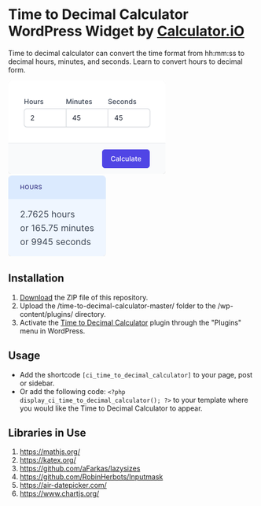 # Time to Decimal Calculator WordPress Widget by [Calculator.iO](https://www.calculator.io/ "Calculator.iO Homepage")

Time to decimal calculator can convert the time format from hh:mm:ss to decimal hours, minutes, and seconds. Learn to convert hours to decimal form.

![Time to Decimal Calculator Input Form](/assets/images/screenshot-1.png "Time to Decimal Calculator Input Form")
![Time to Decimal Calculator Calculation Results](/assets/images/screenshot-2.png "Time to Decimal Calculator Calculation Results")

## Installation

1. [Download](https://github.com/pub-calculator-io/age-calculator/archive/refs/heads/master.zip) the ZIP file of this repository.
2. Upload the /time-to-decimal-calculator-master/ folder to the /wp-content/plugins/ directory.
3. Activate the [Time to Decimal Calculator](https://www.calculator.io/time-to-decimal-calculator/ "Time to Decimal Calculator Homepage") plugin through the "Plugins" menu in WordPress.

## Usage
* Add the shortcode `[ci_time_to_decimal_calculator]` to your page, post or sidebar.
* Or add the following code: `<?php display_ci_time_to_decimal_calculator(); ?>` to your template where you would like the Time to Decimal Calculator to appear.

## Libraries in Use
1. https://mathjs.org/
2. https://katex.org/
3. https://github.com/aFarkas/lazysizes
4. https://github.com/RobinHerbots/Inputmask
5. https://air-datepicker.com/
6. https://www.chartjs.org/
